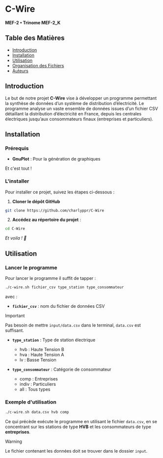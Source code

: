 # C-Wire

**MEF-2 • Trinome MEF-2_K**

## Table des Matières 
- [Introduction](#introduction)
- [Installation](#installation)
- [Utilisation](#utilisation)
- [Organisation des Fichiers](#organisation-des-fichiers)
- [Auteurs](#auteurs)

## Introduction

Le but de notre projet **C-Wire** vise à développer un programme permettant la synthèse de données d’un système de distribution d’électricité. Le programme analyse un vaste ensemble de données issues d’un fichier CSV détaillant la distribution d’électricité en France, depuis les centrales électriques jusqu’aux consommateurs finaux (entreprises et particuliers).

## Installation

### Prérequis

- **GnuPlot** : Pour la génération de graphiques  
  
Et c'est tout !

### L'installer

Pour installer ce projet, suivez les étapes ci-dessous :

1. **Cloner le dépôt GitHub**
```bash
git clone https://github.com/charlyppr/C-Wire
```

2. **Accédez au répertoire du projet** :
```bash
cd C-Wire
```

*Et voila ! 🎉*

## Utilisation

### Lancer le programme

Pour lancer le programme il suffit de tapper :

```bash
./c-wire.sh fichier_csv type_station type_consommateur
```

avec :

- **`fichier_csv`** : nom du fichier de données CSV

> [!IMPORTANT] 
> Pas besoin de mettre `input/data.csv` dans le terminal, `data.csv` est suffisant.

- **`type_station`** : Type de station électrique
    - hvb : Haute Tension B
    - hva : Haute Tension A
    - lv : Basse Tension

- **`type_consommateur`**  : Catégorie de consommateur
    - comp : Entreprises
    - indiv : Particuliers
    - all : Tous types

### Exemple d'utilisation
```bash
./c-wire.sh data.csv hvb comp
```

Ce qui précède exécute le programme en utilisant le fichier `data.csv`, en se concentrant sur les stations de type **HVB** et les consommateurs de type **entreprises**.

> [!WARNING] 
> Le fichier contenant les données doit se trouver dans le dossier `input`.  
